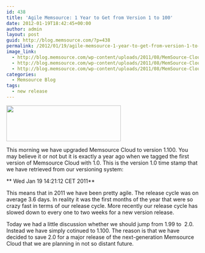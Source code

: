 ```yaml
---
id: 438
title: 'Agile Memsource: 1 Year to Get from Version 1 to 100'
date: 2012-01-19T18:42:45+00:00
author: admin
layout: post
guid: http://blog.memsource.com/?p=438
permalink: /2012/01/19/agile-memsource-1-year-to-get-from-version-1-to-100/
image_link:
  - http://blog.memsource.com/wp-content/uploads/2011/08/MemSource-Cloud.png
  - http://blog.memsource.com/wp-content/uploads/2011/08/MemSource-Cloud.png
  - http://blog.memsource.com/wp-content/uploads/2011/08/MemSource-Cloud.png
categories:
  - Memsource Blog
tags:
  - new release
---
```

[<img class=" alignleft" title="memsource-cloud-logo" src="/wp-content/uploads/2012/01/memsource-cloud-logo1-300x94.png" alt="" width="300" height="94" />](http://www.memsource.com/)

This morning we have upgraded Memsource Cloud to version 1.100. You may believe it or not but it is exactly a year ago when we tagged the first version of Memsource Cloud with 1.0. This is the version 1.0 time stamp that we have retrieved from our versioning system:<!--more-->

** Wed Jan 19 14:21:12 CET 2011**

This means that in 2011 we have been pretty agile. The release cycle was on average 3.6 days. In reality it was the first months of the year that were so crazy fast in terms of our release cycle. More recently our release cycle has slowed down to every one to two weeks for a new version release.

Today we had a little discussion whether we should jump from 1.99 to  2.0. Instead we have simply cotinued to 1.100. The reason is that we have decided to save 2.0 for a major release of the next-generation Memsource Cloud that we are planning in not so distant future.